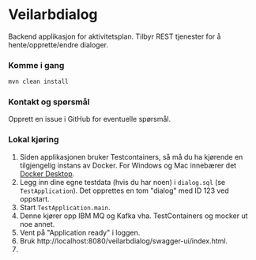 # Veilarbdialog
Backend applikasjon for aktivitetsplan. Tilbyr REST tjenester for å hente/opprette/endre dialoger.


### Komme i gang

```sh
mvn clean install
```

### Kontakt og spørsmål

Opprett en issue i GitHub for eventuelle spørsmål.

### Lokal kjøring
1. Siden applikasjonen bruker Testcontainers, så må du ha kjørende en tilgjengelig instans av Docker. For Windows og Mac innebærer det [Docker Desktop](https://www.docker.com/products/docker-desktop).
1. Legg inn dine egne testdata (hvis du har noen) i `dialog.sql` (se `TestApplication`). Det opprettes en tom "dialog" med ID 123 ved oppstart.
1. Start `TestApplication.main`.
1. Denne kjører opp IBM MQ og Kafka vha. TestContainers og mocker ut noe annet.
1. Vent på "Application ready" i loggen.
1. Bruk http://localhost:8080/veilarbdialog/swagger-ui/index.html.
2. 

